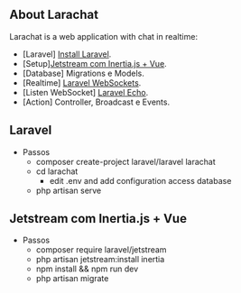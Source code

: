 ## About Larachat

Larachat is a web application with chat in realtime:

- [Laravel] [Install Laravel](https://laravel.com/docs).
- [Setup][Jetstream com Inertia.js + Vue](https://jetstream.laravel.com/2.x/installation.html).
- [Database] Migrations e Models.
- [Realtime] [Laravel WebSockets](https://beyondco.de/docs/laravel-websockets/getting-started/introduction).
- [Listen WebSocket] [Laravel Echo](https://laravel.com/docs/8.x/broadcasting#receiving-broadcasts).
- [Action] Controller, Broadcast e Events.

## Laravel

- Passos
    - composer create-project laravel/laravel larachat
    - cd larachat
        - edit .env and add configuration access database 
    - php artisan serve

## Jetstream com Inertia.js + Vue

- Passos
    - composer require laravel/jetstream
    - php artisan jetstream:install inertia
    - npm install && npm run dev
    - php artisan migrate
